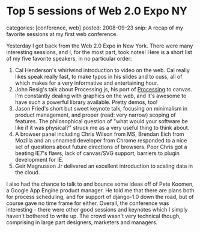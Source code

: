 Top 5 sessions of Web 2.0 Expo NY
=================================
categories: [conference, web]
posted: 2008-09-23
snip: A recap of my favorite sessions at my first web conference.



Yesterday I got back from the Web 2.0 Expo in New York. There were many
interesting sessions, and I, for the most part, took notes! Here is a
short list of my five favorite speakers, in no particular order:

1.  Cal Henderson's whirlwind introduction to video on the web. Cal
    really likes speak really fast, to make typos in his slides and to
    cuss, all of which makes for a very informative and entertaining
    hour.
2.  John Resig's talk about Processing.js, his port of
    [Processing][] to canvas. I'm constantly dealing with graphics on
    the web, and it's awesome to have such a powerful library available.
    Pretty demos, too!
3.  Jason Fried's short but sweet keynote talk, focusing on minimalism
    in product management, and proper (read: very narrow) scoping of
    features. The philosophical question of "what would your software be
    like if it was physical?" struck me as a very useful thing to think
    about.
4.  A browser panel including Chris Wilson from MS, Brendan Eich
    from Mozilla and an unnamed developer from Chrome responded to a
    nice set of questions about future directions of browsers. Poor
    Chris got a beating IE7's flaws, lack of canvas/SVG support,
    barriers to plugin development for IE.
5.  Geir Magnusson Jr delivered an excellent introduction to scaling
    data in the cloud.

I also had the chance to talk to and bounce some ideas off of Pete
Koomen, a Google App Engine product manager. He told me that there are
plans both for process scheduling, and for support of django-1.0 down
the road, but of course gave no time frame for either. Overall, the
conference was interesting - there were other good sessions and keynotes
which I simply haven't bothered to write up. The crowd wasn't very
technical though, comprising in large part designers, marketers and
managers.

  [Processing]: http://processing.org/
